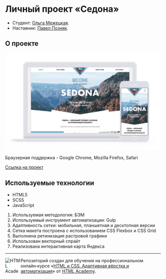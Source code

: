 # Личный проект «Седона» 

* Студент: [Ольга Межецкая](https://up.htmlacademy.ru/adaptive/28/user/2266611).
* Наставник: [Павел Позняк](https://htmlacademy.ru/profile/id907403).

## О проекте

<img width="769" alt="Devices Mockup." src="/source/sedona-preview.png">

Браузерная поддержка - Google Chrome, Mozilla Firefox, Safari

[Ссылка на проект](https://heligie.github.io/sedona-adaptive/)

## Используемые технологии

* HTML5
* SCSS
* JavaScript

1. Используемая методология: БЭМ
2. Используемый инструмент автоматизации: Gulp
3. Адаптивность сетки: мобильная, планшетная и десктопная версии
4. Сетка макета построена с использованием CSS Flexbox и CSS Grid
5. Выполнена ретинизация растровой графики
6. Использован векторный спрайт
7. Реализована интерактивная карта Яндекса

---

<a href="https://htmlacademy.ru/intensive/adaptive"><img align="left" width="50" height="50" alt="HTML Academy" src="https://up.htmlacademy.ru/static/img/intensive/adaptive/logo-for-github-2.png"></a>

Репозиторий создан для обучения на профессиональном онлайн‑курсе «[HTML и CSS. Адаптивная вёрстка и автоматизация](https://htmlacademy.ru/intensive/adaptive)» от [HTML Academy](https://htmlacademy.ru).

[check-image]: https://github.com/htmlacademy-adaptive/2266611-sedona-28/workflows/Project%20check/badge.svg?branch=master
[check-url]: https://github.com/htmlacademy-adaptive/2266611-sedona-28/actions
